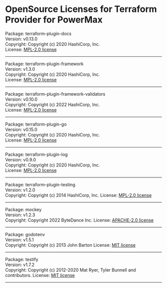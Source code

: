 OpenSource Licenses for Terraform Provider for PowerMax
=======================================================================

Package: terraform-plugin-docs  
Version: v0.13.0  
Copyright: Copyright (c) 2020 HashiCorp, Inc.  
License: [MPL-2.0 license](https://github.com/hashicorp/terraform-plugin-docs/blob/main/LICENSE)

* * *
Package: terraform-plugin-framework  
Version: v1.3.0  
Copyright: Copyright (c) 2020 HashiCorp, Inc.  
License: [MPL-2.0 license](https://github.com/hashicorp/terraform-plugin-framework/blob/main/LICENSE)

* * *
Package: terraform-plugin-framework-validators  
Version: v0.10.0  
Copyright: Copyright (c) 2022 HashiCorp, Inc.  
License: [MPL-2.0 license](https://github.com/hashicorp/terraform-plugin-framework-validators/blob/main/LICENSE)

* * *

Package: terraform-plugin-go  
Version: v0.15.0  
Copyright: Copyright (c) 2020 HashiCorp, Inc.  
License: [MPL-2.0 license](https://github.com/hashicorp/terraform-plugin-go/blob/main/LICENSE)

* * *

Package: terraform-plugin-log  
Version: v0.9.0  
Copyright: Copyright (c) 2020 HashiCorp, Inc.  
License: [MPL-2.0 license](https://github.com/hashicorp/terraform-plugin-log/blob/main/LICENSE)

* * *

Package: terraform-plugin-testing  
Version: v1.2.0  
Copyright: Copyright (c) 2014 HashiCorp, Inc. 
License: [MPL-2.0 license](https://github.com/hashicorp/terraform-plugin-testing/blob/main/LICENSE)

* * *

Package: mockey  
Version: v1.2.3  
Copyright: Copyright 2022 ByteDance Inc. 
License: [APACHE-2.0 license](https://github.com/bytedance/mockey/blob/main/LICENSE-APACHE)

* * *

Package: godotenv  
Version: v1.5.1  
Copyright: Copyright (c) 2013 John Barton
License: [MIT license](https://github.com/joho/godotenv/blob/main/LICENCE)

* * *

Package: testify  
Version: v1.7.2  
Copyright: Copyright (c) 2012-2020 Mat Ryer, Tyler Bunnell and contributors.
License: [MIT license](https://github.com/stretchr/testify/blob/master/LICENSE)

* * *
